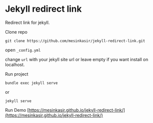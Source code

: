 # Jekyll redirect link

Redirect link for jekyll.

Clone repo

`git clone https://github.com/mesinkasir/jekyll-redirect-link.git`

open `_config.yml`

change `url` with your jekyll site url or leave empty if you want install on localhost.

Run project

`bundle exec jekyll serve`

or

`jekyll serve`

Run Demo [https://mesinkasir.github.io/jekyll-redirect-link/](https://mesinkasir.github.io/jekyll-redirect-link/)
